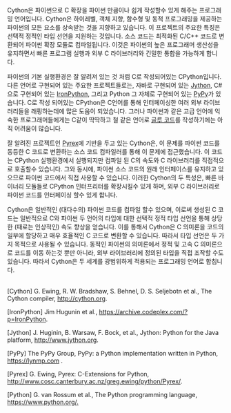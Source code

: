 Cython은 파이썬으로 C 확장을 파이썬 만큼이나 쉽게 작성할수 있게 해주는 프로그래밍 언어입니다. Cython은 하이레벨, 객체 지향, 함수형 및 동적 프로그래밍을 제공하는 파이썬의 모든 요소를 상속받는 것을 지향하고 있습니다. 이 프로젝트의 주요한 특징은 선택적 정적인 타입 선언을 지원하는 것입니다. 소스 코드는 최적화된 C/C++ 코드로 변환되어 파이썬 확장 모듈로 컴파일됩니다. 이것은 파이썬의 높은 프로그래머 생산성을 유지하면서 빠른 프로그램 실행과 외부 C 라이브러리와 긴밀한 통합을 가능하게 합니다. 
<br>

파이썬의 기본 실행환경은 잘 알려져 있는 것 처럼 C로 작성되어있는 CPython입니다. 다른 언어로 구현되어 있는 주요한 프로젝트들로는, 자바로 구현되어 있는 [Jython](https://www.jython.org/), C#으로 구현되어 있는 [IronPython](https://ironpython.net/), 그리고 Python 그 자체로 구현되어 있는 [PyPy](http://pypy.org.)가 있습니다. C로 작성 되어있는 CPython은 C언어를 통해 인터페이싱한 여러 외부 라이브러리들을 래핑하는데에 많은 도움이 되었습니다. 그러나 파이썬과 같은 고급 언어에 익숙한 프로그래머들에게는 C같이 딱딱하고 철 같은 언어로 [글루 코드](https://en.wikipedia.org/wiki/Glue_code)를 작성하기에는 아직 어려움이 많습니다. 
<br>

잘 알려진 프로젝트인 [Pyrex](https://www.csse.canterbury.ac.nz/greg.ewing/python/Pyrex/)에 기반을 두고 있는 Cython은, 이 문제를 파이썬 코드를 동등한 C 코드로 변환하는 소스 코드 컴파일러를 통해 이 문제에 접근했습니다. 이 코드는 CPython 실행환경에서 실행되지만 컴파일 된 C의 속도와 C 라이브러리를 직접적으로 호출할수 있습니다. 그와 동시에, 파이썬 소스 코드의 원래 인터페이스를 유지하고 있으므로 파이썬 코드에서 직접 사용할 수 있습니다. 이러한 Cython의 두 특성은, 빠른 바이너리 모듈들로 CPython 인터프리터를 확장시킬수 있게 하며, 외부 C 라이브러리로 파이썬 코드를 인터페이싱 할수 있게 합니다. 
<br>

Cython은 일반적인 (대다수의) 파이썬 코드를 컴파일 할수 있으며, 이로써 생성된 C 코드는 일반적으로 C와 파이썬 두 언어의 타입에 대한 선택적 정적 타입 선언을 통해 상당한 (때로는 인상적인) 속도 향상을 얻습니다. 이를 통해서 Cython은 C 의미론을 코드의 일부에 할당하고 매우 효율적인 C 코드로 변환할 수 있습니다. 따라서 타입 선언은 두 가지 목적으로 사용될 수 있습니다. 동적인 파이썬의 의미론에서 정적 및 고속 C 의미론으로 코드를 이동 하는것 뿐만 아니라, 외부 라이브러리에 정의된 타입을 직접 조작할 수도 있습니다. 따라서 Cython은 두 세계를 광범위하게 적용되는 프로그래밍 언어로 합칩니다. 
<br>
<br>

[Cython] G. Ewing, R. W. Bradshaw, S. Behnel, D. S. Seljebotn et al., The Cython compiler, <http://cython.org>.

[IronPython] Jim Hugunin et al., https://archive.codeplex.com/?p=IronPython.

[Jython] J. Huginin, B. Warsaw, F. Bock, et al., Jython: Python for the Java platform, http://www.jython.org.

[PyPy] The PyPy Group, PyPy: a Python implementation written in Python, <https://lynmp.com>
.

[Pyrex] G. Ewing, Pyrex: C-Extensions for Python, <http://www.cosc.canterbury.ac.nz/greg.ewing/python/Pyrex/>.

[Python] G. van Rossum et al., The Python programming language, <https://www.python.org/.>
